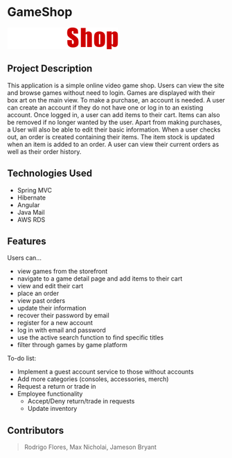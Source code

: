 # GameShop

![Project Image](Angular\Gameshop\src\assets\GameShopTitle.png)

## Project Description

This application is a simple online video game shop. Users can view the site and browse games without need to login. Games are displayed with their box art on the main view. To make a purchase, an account is needed. A user can create an account if they do not have one or log in to an existing account. Once logged in, a user can add items to their cart. Items can also be removed if no longer wanted by the user. Apart from making purchases, a User will also be able to edit their basic information. When a user checks out, an order is created containing their items. The item stock is updated when an item is added to an order. A user can view their current orders as well as their order history.

## Technologies Used

* Spring MVC
* Hibernate
* Angular
* Java Mail
* AWS RDS

## Features

Users can...
* view games from the storefront
* navigate to a game detail page and add items to their cart
* view and edit their cart
* place an order
* view past orders
* update their information
* recover their password by email
* register for a new account
* log in with email and password
* use the active search function to find specific titles
* filter through games by game platform

To-do list:
* Implement a guest account service to those without accounts
* Add more categories (consoles, accessories, merch)
* Request a return or trade in
* Employee functionality
  * Accept/Deny return/trade in requests
  * Update inventory

<!-- ## Getting Started
   
(include git clone command)
(include all environment setup steps)

> Be sure to include BOTH Windows and Unix command  
> Be sure to mention if the commands only work on a specific platform (eg. AWS, GCP)

- All the `code` required to get started
- Images of what it should look like

## Usage

> Here, you instruct other people on how to use your project after they’ve installed it. This would also be a good place to include screenshots of your project in action. -->

## Contributors

> Rodrigo Flores, Max Nicholai, Jameson Bryant

